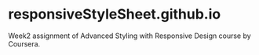 # responsiveStyleSheet.github.io
Week2  assignment of Advanced Styling with Responsive Design course by Coursera.
